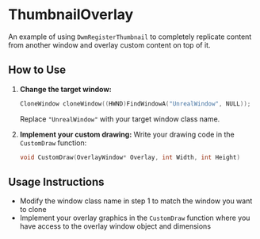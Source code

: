 # ThumbnailOverlay

An example of using `DwmRegisterThumbnail` to completely replicate content from another window and overlay custom content on top of it.

## How to Use

1. **Change the target window:**
   ```cpp
   CloneWindow cloneWindow((HWND)FindWindowA("UnrealWindow", NULL));
   ```
   Replace `"UnrealWindow"` with your target window class name.

2. **Implement your custom drawing:**
   Write your drawing code in the `CustomDraw` function:
   ```cpp
   void CustomDraw(OverlayWindow* Overlay, int Width, int Height)
   ```

## Usage Instructions

- Modify the window class name in step 1 to match the window you want to clone
- Implement your overlay graphics in the `CustomDraw` function where you have access to the overlay window object and dimensions

